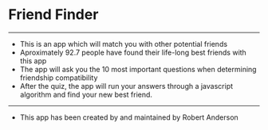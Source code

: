 # Friend Finder
- - -
- This is an app which will match you with other potential friends
- Aproximately 92.7 people have found their life-long best friends with this app
- The app will ask you the 10 most important questions when determining friendship compatibility
- After the quiz, the app will run your answers through a javascript algorithm and find your new best friend.
- - -
* This app has been created by and maintained by Robert Anderson